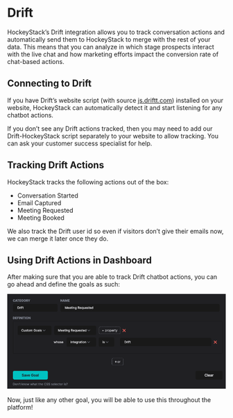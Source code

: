 # Drift

HockeyStack’s Drift integration allows you to track conversation actions and automatically send them to HockeyStack to merge with the rest of your data. This means that you can analyze in which stage prospects interact with the live chat and how marketing efforts impact the conversion rate of chat-based actions.

## Connecting to Drift

If you have Drift’s website script (with source [js.driftt.com](http://js.driftt.com/)) installed on your website, HockeyStack can automatically detect it and start listening for any chatbot actions.

If you don’t see any Drift actions tracked, then you may need to add our Drift-HockeyStack script separately to your website to allow tracking. You can ask your customer success specialist for help.

## Tracking Drift Actions

HockeyStack tracks the following actions out of the box:

- Conversation Started
- Email Captured
- Meeting Requested
- Meeting Booked

We also track the Drift user id so even if visitors don’t give their emails now, we can merge it later once they do.

## Using Drift Actions in Dashboard

After making sure that you are able to track Drift chatbot actions, you can go ahead and define the goals as such:

![Screenshot 2023-11-30 at 01.25.54.png](Drift%20089395127b884ace8f06cdf5ea7d8669/Screenshot_2023-11-30_at_01.25.54.png)

Now, just like any other goal, you will be able to use this throughout the platform!